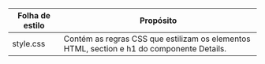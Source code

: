 | Folha de estilo | Propósito |
---|---
| style.css | Contém as regras CSS que estilizam os elementos HTML, section e h1 do componente Details. |